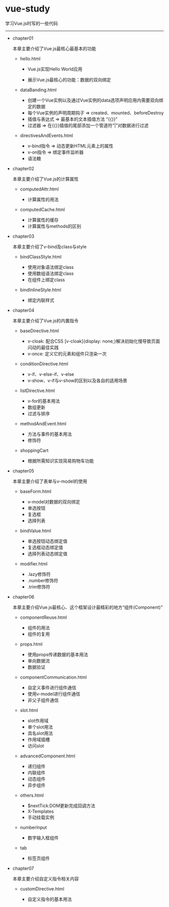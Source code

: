 # vue-study

学习Vue.js时写的一些代码

---

* chapter01

  本章主要介绍了Vue.js最核心最基本的功能

  * hello.html

    * Vue.js实现Hello World应用

    * 展示Vue.js最核心的功能：数据的双向绑定

  * dataBanding.html

    * 创建一个Vue实例以及通过Vue实例的data选项声明应用内需要双向绑定的数据
    * 每个Vue实例的声明周期钩子 => created、mounted、beforeDestroy
    * 插值与表达式 => 最基本的文本插值方法 “{{}}”
    * 过滤器 => 在{{}}插值的尾部添加一个管道符“|”对数据进行过滤

  * directivesAndEvents.html

    * v-bind指令 =>  动态更新HTML元素上的属性
    * v-on指令 => 绑定事件监听器
    * 语法糖

* chapter02

  本章主要介绍了Vue.js的计算属性

  * computedAttr.html

    * 计算属性的用法

  * computedCache.html

    * 计算属性的缓存
    * 计算属性与methods的区别

* chapter03

  本章主要介绍了v-bind及class与style

  * bindClassStyle.html

    * 使用对象语法绑定class
    * 使用数组语法绑定class
    * 在组件上绑定class

  * bindInlineStyle.html

    * 绑定内联样式

* chapter04

  本章主要介绍了Vue.js的内置指令

  * baseDirective.html

    * v-cloak: 配合CSS [v-cloak]{display: none;}解决初始化慢导致页面闪动的最佳实践
    * v-once: 定义它的元素和组件只渲染一次

  * conditionDirective.html

    * v-if、v-else-if、v-else
    * v-show、v-if与v-show的区别以及各自的适用场景

  * listDirective.html

    * v-for的基本用法
    * 数组更新
    * 过滤与排序

  * methodAndEvent.html

    * 方法与事件的基本用法
    * 修饰符

  * shoppingCart

    * 根据所需知识实现简易购物车功能

* chapter05

  本章主要介绍了表单与v-model的使用

  * baseForm.html

    * v-model对数据的双向绑定
    * 单选按钮
    * 复选框
    * 选择列表

  * bindValue.html

    * 单选按钮动态绑定值
    * 复选框动态绑定值
    * 选择列表动态绑定值

  * modifier.html

    * .lazy修饰符
    * .number修饰符
    * .trim修饰符

* chapter06

  本章主要介绍Vue.js最核心、这个框架设计最精彩的地方“组件(Component)”

  * componentReuse.html

    * 组件的用法
    * 组件的复用

  * props.html

    * 使用props传递数据的基本用法
    * 单向数据流
    * 数据验证

  * componentCommunication.html

    * 自定义事件进行组件通信
    * 使用v-model进行组件通信
    * 非父子组件通信

  * slot.html

    * slot作用域
    * 单个slot用法
    * 具名slot用法
    * 作用域插槽
    * 访问slot

  * advancedComponent.html

    * 递归组件
    * 内联组件
    * 动态组件
    * 异步组件

  * others.html

    * $nextTick:DOM更新完成回调方法
    * X-Templates
    * 手动挂载实例

  * numberInput

    * 数字输入框组件

  * tab

    * 标签页组件

* chapter07

  本章主要介绍自定义指令相关内容

  * customDirective.html

    * 自定义指令的基本用法
    
